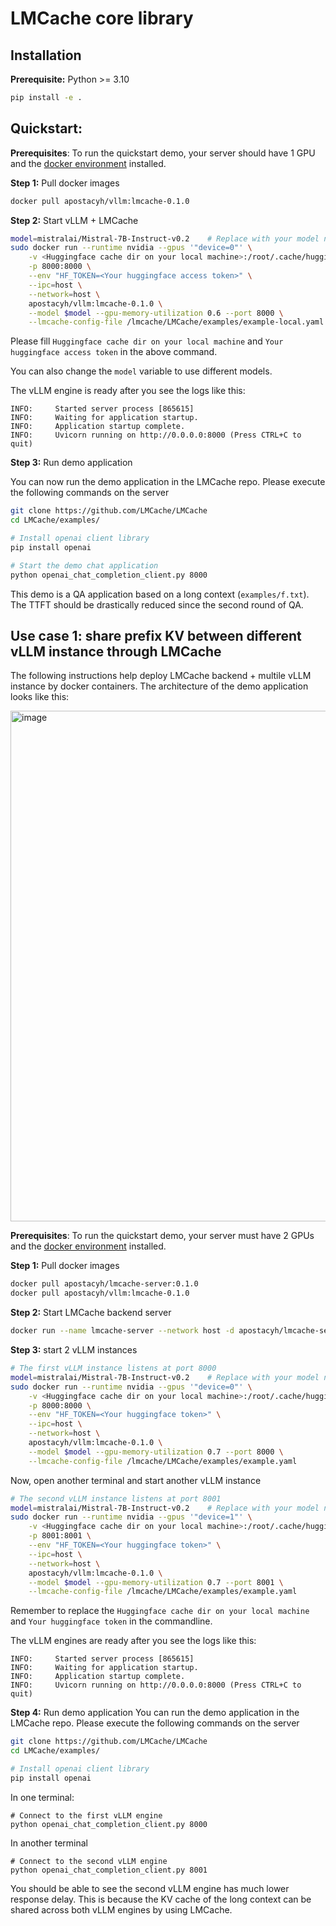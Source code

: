 # LMCache core library

## Installation

**Prerequisite:** Python >= 3.10

```bash
pip install -e .
```

## Quickstart: 

**Prerequisites**: To run the quickstart demo, your server should have 1 GPU and the [docker environment](https://docs.docker.com/engine/install/) installed.

**Step 1:** Pull docker images
```bash
docker pull apostacyh/vllm:lmcache-0.1.0
```

**Step 2:** Start vLLM + LMCache 
```bash
model=mistralai/Mistral-7B-Instruct-v0.2    # Replace with your model name
sudo docker run --runtime nvidia --gpus '"device=0"' \
    -v <Huggingface cache dir on your local machine>:/root/.cache/huggingface \
    -p 8000:8000 \
    --env "HF_TOKEN=<Your huggingface access token>" \
    --ipc=host \
    --network=host \
    apostacyh/vllm:lmcache-0.1.0 \
    --model $model --gpu-memory-utilization 0.6 --port 8000 \
    --lmcache-config-file /lmcache/LMCache/examples/example-local.yaml
```
Please fill `Huggingface cache dir on your local machine` and `Your huggingface access token` in the above command. 

You can also change the `model` variable to use different models.

The vLLM engine is ready after you see the logs like this:
```
INFO:     Started server process [865615]
INFO:     Waiting for application startup.
INFO:     Application startup complete.
INFO:     Uvicorn running on http://0.0.0.0:8000 (Press CTRL+C to quit)
```

**Step 3:** Run demo application

You can now run the demo application in the LMCache repo. Please execute the following commands on the server
```bash
git clone https://github.com/LMCache/LMCache
cd LMCache/examples/

# Install openai client library
pip install openai

# Start the demo chat application
python openai_chat_completion_client.py 8000
```

This demo is a QA application based on a long context (`examples/f.txt`). The TTFT should be drastically reduced since the second round of QA.



## Use case 1: share prefix KV between different vLLM instance through LMCache
The following instructions help deploy LMCache backend + multile vLLM instance by docker containers. The architecture of the demo application looks like this:

<img width="817" alt="image" src="https://github.com/LMCache/LMCache/assets/25103655/ab64f84d-26e1-46ce-a503-e7e917b618bc">


**Prerequisites**: To run the quickstart demo, your server must have 2 GPUs and the [docker environment](https://docs.docker.com/engine/install/) installed.


**Step 1:** Pull docker images
```bash
docker pull apostacyh/lmcache-server:0.1.0
docker pull apostacyh/vllm:lmcache-0.1.0
```

**Step 2:** Start LMCache backend server 
```bash
docker run --name lmcache-server --network host -d apostacyh/lmcache-server:0.1.0 0.0.0.0 65432
```

**Step 3:** start 2 vLLM instances
```bash
# The first vLLM instance listens at port 8000
model=mistralai/Mistral-7B-Instruct-v0.2    # Replace with your model name
sudo docker run --runtime nvidia --gpus '"device=0"' \
    -v <Huggingface cache dir on your local machine>:/root/.cache/huggingface \
    -p 8000:8000 \
    --env "HF_TOKEN=<Your huggingface token>" \
    --ipc=host \
    --network=host \
    apostacyh/vllm:lmcache-0.1.0 \
    --model $model --gpu-memory-utilization 0.7 --port 8000 \
    --lmcache-config-file /lmcache/LMCache/examples/example.yaml
```

Now, open another terminal and start another vLLM instance
```bash
# The second vLLM instance listens at port 8001
model=mistralai/Mistral-7B-Instruct-v0.2    # Replace with your model name
sudo docker run --runtime nvidia --gpus '"device=1"' \
    -v <Huggingface cache dir on your local machine>:/root/.cache/huggingface \
    -p 8001:8001 \
    --env "HF_TOKEN=<Your huggingface token>" \
    --ipc=host \
    --network=host \
    apostacyh/vllm:lmcache-0.1.0 \
    --model $model --gpu-memory-utilization 0.7 --port 8001 \
    --lmcache-config-file /lmcache/LMCache/examples/example.yaml
```

Remember to replace the `Huggingface cache dir on your local machine` and `Your huggingface token` in the commandline.

The vLLM engines are ready after you see the logs like this:
```
INFO:     Started server process [865615]
INFO:     Waiting for application startup.
INFO:     Application startup complete.
INFO:     Uvicorn running on http://0.0.0.0:8000 (Press CTRL+C to quit)
```

**Step 4:** Run demo application
You can run the demo application in the LMCache repo. Please execute the following commands on the server
```bash
git clone https://github.com/LMCache/LMCache
cd LMCache/examples/

# Install openai client library
pip install openai
```

In one terminal:
```
# Connect to the first vLLM engine
python openai_chat_completion_client.py 8000
```

In another terminal
```
# Connect to the second vLLM engine
python openai_chat_completion_client.py 8001
```

You should be able to see the second vLLM engine has much lower response delay.
This is because the KV cache of the long context can be shared across both vLLM engines by using LMCache.

